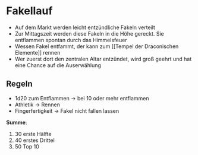 # Fakellauf
- Auf dem Markt werden leicht entzündliche Fakeln verteilt
- Zur Mittagszeit werden diese Fakeln in die Höhe gereckt. Sie entflammen spontan durch das Himmelsfeuer
-  Wessen Fakel entfammt, der kann zum [[Tempel der Draconischen Elemente]] rennen
-  Wer zuerst dort den zentralen Altar entzündet, wird groß geehrt und hat eine Chance auf die Auserwählung

## Regeln
- 1d20 zum Entflammen -> bei 10 oder mehr entflammen
- Athletik -> Rennen 
- Fingerfertigkeit -> Fakel nicht fallen lassen
 
 **Summe**: 
 1. 30 erste Hälfte
 2. 40 erstes Drittel
 3. 50 Top 10